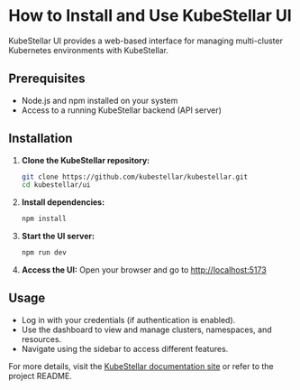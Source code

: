 # How to Install and Use KubeStellar UI

KubeStellar UI provides a web-based interface for managing multi-cluster Kubernetes environments with KubeStellar.

## Prerequisites

- Node.js and npm installed on your system
- Access to a running KubeStellar backend (API server)

## Installation

1. **Clone the KubeStellar repository:**
   ```bash
   git clone https://github.com/kubestellar/kubestellar.git
   cd kubestellar/ui
   ```
2. **Install dependencies:**
   ```bash
   npm install
   ```
3. **Start the UI server:**
   ```bash
   npm run dev
   ```
4. **Access the UI:**
   Open your browser and go to [http://localhost:5173](http://localhost:5173)

## Usage

- Log in with your credentials (if authentication is enabled).
- Use the dashboard to view and manage clusters, namespaces, and resources.
- Navigate using the sidebar to access different features.

For more details, visit the [KubeStellar documentation site](https://kubestellar.io) or refer to the project README.
